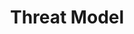 ---
layout       : blocks/page-component
component    : schedule/track.html
title        : Threat Model
---